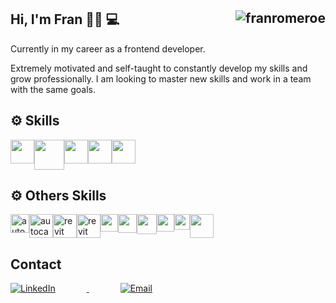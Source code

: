 

 <h2>Hi, I'm Fran 🙋‍♂️ 💻 <img align="right" src="https://komarev.com/ghpvc/?username=franromeroe&label=Views&color=080707&style=flat-square" alt="franromeroe" />  </h2>
 
Currently in my career as a frontend developer.<br> 

Extremely motivated and self-taught to constantly develop my skills and grow professionally. I am looking to master new skills and work in a team with the same goals.<br>

<!-- I have a [YouTube channel](https://www.youtube.com/channel/UCj8VgHtcox46beRA0DcoPDA/) (in Spanish)  -->

## ⚙ Skills 

<div style="display: flex;">
  <a href="#" style="cursor: pointer;">
     <img src="https://cdn-icons-png.flaticon.com/512/732/732212.png" alt="" width="38"> 
  </a>
 
  <a href="#" style="cursor: pointer;">
     <img src="https://cdn.freebiesupply.com/logos/large/2x/css3-logo-png-transparent.png" alt="" width="48"> 
  </a>
 
  <a href="#" style="cursor: pointer;">
     <img src="https://logodownload.org/wp-content/uploads/2022/04/javascript-logo-1.png" alt="" width="38"> 
  </a>
 
  <a href="#" style="cursor: pointer;">
     <img src="https://1000logos.net/wp-content/uploads/2017/03/LINUX-LOGO.png" alt="" width="38"> 
  </a>
 
  <a href="#" style="cursor: pointer;">
     <img src="https://git-scm.com/images/logos/downloads/Git-Icon-1788C.png" alt="" width="38"> 
  </a>
</div>




## ⚙ Others Skills

<div style="display: flex;">
   <a href="#" style="cursor: pointer;">
<img src="https://seeklogo.com/images/A/adobe-photoshop-logo-95022D9B64-seeklogo.com.png" alt="autocad" width="30"> 
  </a>
  
 <a href="#" style="cursor: pointer;">
<img src="https://logos-world.net/wp-content/uploads/2020/12/Autocad-Logo.png" alt="autocad" width="38"> 
  </a>
 <a href="#" style="cursor: pointer;">
<img src="https://mashyo.com/wp-content/uploads/2022/04/make-things-transparent-in-revit.png"  alt="revit" width="38"> 
  </a>
 <a href="#" style="cursor: pointer;">
 <img src="https://e7.pngegg.com/pngimages/993/910/png-clipart-autodesk-3ds-max-3ds-physx-3d-computer-graphics-others-miscellaneous-angle.png" alt="revit" width="38"> 
  </a>
 <a href="#" style="cursor: pointer;">
 <img src="https://upload.wikimedia.org/wikipedia/commons/9/9c/SketchUp-Logo.png" alt="" width="28"> 
  </a>
 <a href="#" style="cursor: pointer;">
 <img src="https://upload.wikimedia.org/wikipedia/commons/thumb/0/0c/Blender_logo_no_text.svg/2503px-Blender_logo_no_text.svg.png" alt="" width="30">  
  </a>
 <a href="#" style="cursor: pointer;">
 <img src="https://download.logo.wine/logo/Adobe_Premiere_Pro/Adobe_Premiere_Pro-Logo.wine.png" alt="" height="32"> 
  </a>
 <a href="#" style="cursor: pointer;">
 <img src="https://upload.wikimedia.org/wikipedia/commons/thumb/c/cb/Adobe_After_Effects_CC_icon.svg/2101px-Adobe_After_Effects_CC_icon.svg.png" alt="" width="28"> 
  </a>
 <a href="#" style="cursor: pointer;">
 <img src="https://seeklogo.com/images/L/lumion-3d-logo-948AF388BD-seeklogo.com.png" alt="" width="25">
  </a>
 <a href="#" style="cursor: pointer;">
 <img src="https://cdn2.unrealengine.com/ue-logo-stacked-unreal-engine-w-677x545-fac11de0943f.png" alt="" width="38"> 
  </a>
 
</div>

## Contact

 <p > 
<a href="https://www.linkedin.com/in/franco-ezequiel-romero-38ab541a3/" target="_blank" style="margin-right: 50px;">
  <img alt="LinkedIn" src="https://img.shields.io/badge/LinkedIn-@franromero-blue?style=flat&logo=linkedin" style="margin-right: 50px;">
</a>
<a href="mailto:franromeroeze@gmail.com" style="margin-right: 50px;">
  <img alt="Email" src="https://img.shields.io/badge/Email-franromeroeze@gmail.com-blue?style=flat&logo=gmail" style="margin-right: 50px;">
</a>
 </p>










